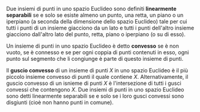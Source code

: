 Due insiemi di punti in uno spazio Euclideo sono definiti **linearmente separabili** se e solo se esiste almeno un punto, una retta, un piano o un iperpiano (a seconda della dimensione dello spazio Euclideo) tale per cui tutti i punti di un insieme giacciono da un lato e tutti i punti dell'altro insieme giacciono dall'altro lato del punto, retta, piano o iperpiano (o su di esso).

Un insieme di punti in uno spazio Euclideo è detto **convesso** se è non vuoto, se è connesso e se per ogni coppia di punti contenuti in esso, ogni punto sul segmento che li congiunge è parte di questo insieme di punti.

Il **guscio convesso** di un insieme di punti $X$ in uno spazio Euclideo è il più piccolo insieme convesso di punti il quale contiene $X$. Alternativamente, il guscio convesso di un isnieme di punti $X$ è l'intersezione di tutti i gusci convessi che contengono $X$.
Due insiemi di punti in uno spazio Euclideo sono detti linearmente separabili se e solo se i loro gusci convessi sono disgiunti (cioè non hanno punti in comune).